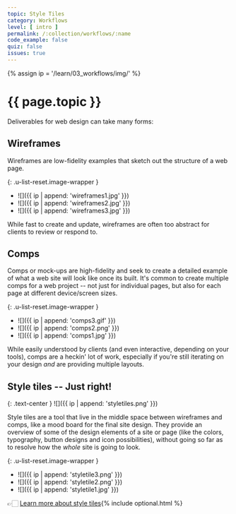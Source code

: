 ```yaml
---
topic: Style Tiles
category: Workflows
level: [ intro ]
permalink: /:collection/workflows/:name
code_example: false
quiz: false
issues: true
---
```


{% assign ip = '/learn/03_workflows/img/' %}


# {{ page.topic }}

Deliverables for web design can take many forms:

## Wireframes
Wireframes are low-fidelity examples that sketch out the structure of a web page.

{: .u-list-reset.image-wrapper }
- ![]({{ ip | append: 'wireframes1.jpg' }})
- ![]({{ ip | append: 'wireframes2.jpg' }})
- ![]({{ ip | append: 'wireframes3.jpg' }})

While fast to create and update, wireframes are often too abstract for clients to review or respond to.

## Comps
Comps or mock-ups are high-fidelity and seek to create a detailed example of what a web site will look like once its built. It's common to create multiple comps for a web project -- not just for individual pages, but also for each page at different device/screen sizes.

{: .u-list-reset.image-wrapper }
- ![]({{ ip | append: 'comps3.gif' }})
- ![]({{ ip | append: 'comps2.png' }})
- ![]({{ ip | append: 'comps1.jpg' }})

While easily understood by clients (and even interactive, depending on your tools), comps are a heckin' lot of work, especially if you're still iterating on your design _and_ are providing multiple layouts.

## Style tiles -- Just right!

{: .text-center }
![]({{ ip | append: 'styletiles.png' }})

Style tiles are a tool that live in the middle space between wireframes and comps, like a mood board for the final site design. They provide an overview of some of the design elements of a site or page (like the colors, typography, button designs and icon possibilities), without going so far as to resolve how the _whole_ site is going to look.

{: .u-list-reset.image-wrapper }
- ![]({{ ip | append: 'styletile3.png' }})
- ![]({{ ip | append: 'styletile2.png' }})
- ![]({{ ip | append: 'styletile1.jpg' }})

<span class="emoji">👉🏻</span> [Learn more about style tiles](http://styletil.es/){% include optional.html %}
